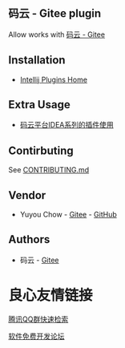 ## 码云 - Gitee plugin

Allow works with [码云 - Gitee](https://gitee.com)

## Installation

* [Intellij Plugins Home](https://plugins.jetbrains.com/plugin/8383)

## Extra Usage

* [码云平台IDEA系列的插件使用](http://git.mydoc.io/?t=153739)

## Contirbuting

See [CONTRIBUTING.md](CONTRIBUTING.md)

## Vendor

* Yuyou Chow - [Gitee](https://gitee.com/youscape) - [GitHub](https://github.com/zyuyou)

## Authors

* 码云 - [Gitee](https://gitee.com/oschina/intellij-gitee)


 # 良心友情链接

[腾讯QQ群快速检索](http://u.720life.cn/s/8cf73f7c)

[软件免费开发论坛](http://u.720life.cn/s/bbb01dc0)